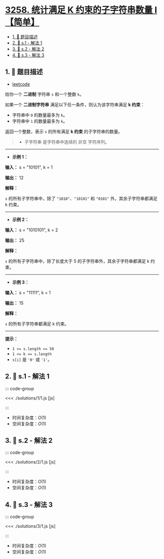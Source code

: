 # [3258. 统计满足 K 约束的子字符串数量 I【简单】](https://github.com/tnotesjs/TNotes.leetcode/tree/main/notes/3258.%20%E7%BB%9F%E8%AE%A1%E6%BB%A1%E8%B6%B3%20K%20%E7%BA%A6%E6%9D%9F%E7%9A%84%E5%AD%90%E5%AD%97%E7%AC%A6%E4%B8%B2%E6%95%B0%E9%87%8F%20I%E3%80%90%E7%AE%80%E5%8D%95%E3%80%91)

<!-- region:toc -->

- [1. 📝 题目描述](#1--题目描述)
- [2. 🎯 s.1 - 解法 1](#2--s1---解法-1)
- [3. 🎯 s.2 - 解法 2](#3--s2---解法-2)
- [4. 🎯 s.3 - 解法 3](#4--s3---解法-3)

<!-- endregion:toc -->

## 1. 📝 题目描述

- [leetcode](https://leetcode.cn/problems/count-substrings-that-satisfy-k-constraint-i/)

给你一个 **二进制** 字符串 `s` 和一个整数 `k`。

如果一个 **二进制字符串** 满足以下任一条件，则认为该字符串满足 **k 约束**：

- 字符串中 `0` 的数量最多为 `k`。
- 字符串中 `1` 的数量最多为 `k`。

返回一个整数，表示 `s` 的所有满足 **k 约束** 的子字符串的数量。

> - 子字符串 是字符串中连续的 非空 字符序列。

---

- **示例 1：**

**输入：** s = "10101", k = 1

**输出：** 12

**解释：**

`s` 的所有子字符串中，除了 `"1010"`、`"10101"` 和 `"0101"` 外，其余子字符串都满足 k 约束。

---

- **示例 2：**

**输入：** s = "1010101", k = 2

**输出：** 25

**解释：**

`s` 的所有子字符串中，除了长度大于 5 的子字符串外，其余子字符串都满足 k 约束。

---

- **示例 3：**

**输入：** s = "11111", k = 1

**输出：** 15

**解释：**

`s` 的所有子字符串都满足 k 约束。

---

**提示：**

- `1 <= s.length <= 50`
- `1 <= k <= s.length`
- `s[i]` 是 `'0'` 或 `'1'`。

## 2. 🎯 s.1 - 解法 1

::: code-group

<<< ./solutions/1/1.js [js]

:::

- 时间复杂度：$O(1)$
- 空间复杂度：$O(1)$

## 3. 🎯 s.2 - 解法 2

::: code-group

<<< ./solutions/2/1.js [js]

:::

- 时间复杂度：$O(1)$
- 空间复杂度：$O(1)$

## 4. 🎯 s.3 - 解法 3

::: code-group

<<< ./solutions/3/1.js [js]

:::

- 时间复杂度：$O(1)$
- 空间复杂度：$O(1)$
